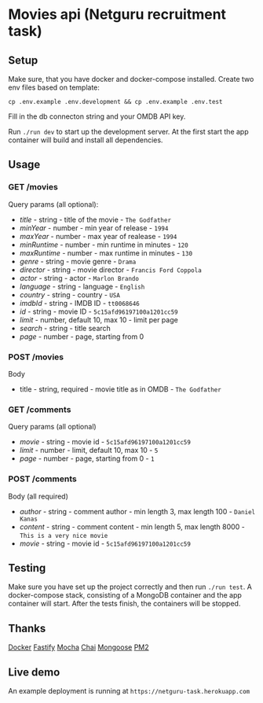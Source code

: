 # Movies api (Netguru recruitment task)

## Setup
Make sure, that you have docker and docker-compose installed.
Create two env files based on template:

`cp .env.example .env.development && cp .env.example .env.test`

Fill in the db connecton string and your OMDB API key.

Run `./run dev` to start up the development server. At the first start the app container will build
and install all dependencies.


## Usage
### GET /movies
Query params (all optional):
  - *title* - string - title of the movie - `The Godfather`
  - *minYear* - number - min year of release - `1994`
  - *maxYear* - number - max year of realease - `1994`
  - *minRuntime* - number - min runtime in minutes - `120` 
  - *maxRuntime* - number - max runtime in minutes - `130`
  - *genre* - string - movie genre - `Drama`
  - *director* - string - movie director - `Francis Ford Coppola`
  - *actor* - string - actor - `Marlon Brando`
  - *language* - string - language - `English`
  - *country* - string - country - `USA`
  - *imdbId* - string - IMDB ID - `tt0068646`
  - *id* - string - movie ID - `5c15afd96197100a1201cc59`
  - *limit* - number, default 10, max 10 - limit per page
  - *search* - string - title search
  - *page* - number - page, starting from 0

### POST /movies
Body
  - title - string, required - movie title as in OMDB - `The Godfather`

### GET /comments
Query params (all optional)
  - *movie* - string - movie id - `5c15afd96197100a1201cc59`
  - *limit* - number - limit, default 10, max 10 - `5`
  - *page* - number - page, starting from 0 - `1`

### POST /comments
Body (all required)
  - *author* - string - comment author - min length 3, max length 100 - `Daniel Kanas`
  - *content* - string - comment content - min length 5, max length 8000 - `This is a very nice
    movie`
  - *movie* - string - movie id - `5c15afd96197100a1201cc59`

## Testing
Make sure you have set up the project correctly and then run `./run test`. A docker-compose stack, consisting
of a MongoDB container and the app container will start. After the tests finish,
the containers will be stopped.

## Thanks
[Docker](https://www.docker.com/)
[Fastify](https://www.fastify.io/)
[Mocha](https://mochajs.org/)
[Chai](https://www.chaijs.com/)
[Mongoose](https://mongoosejs.com/)
[PM2](http://pm2.keymetrics.io/)


## Live demo
An example deployment is running at `https://netguru-task.herokuapp.com`
